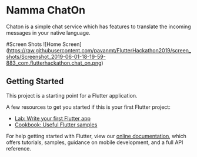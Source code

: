 # Namma ChatOn

Chaton is a simple chat service which has features to translate the incoming messages in your native language.

#Screen Shots
![Home Screen]
(https://raw.githubusercontent.com/pavanmt/FlutterHackathon2019/screen_shots/Screenshot_2019-06-01-18-19-59-883_com.flutterhackathon.chat_on.png)

## Getting Started

This project is a starting point for a Flutter application.

A few resources to get you started if this is your first Flutter project:

- [Lab: Write your first Flutter app](https://flutter.dev/docs/get-started/codelab)
- [Cookbook: Useful Flutter samples](https://flutter.dev/docs/cookbook)

For help getting started with Flutter, view our 
[online documentation](https://flutter.dev/docs), which offers tutorials, 
samples, guidance on mobile development, and a full API reference.
